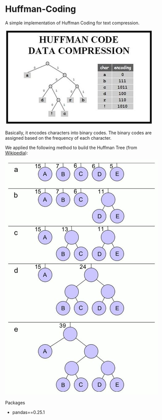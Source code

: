 # Huffman-Coding
A simple implementation of Huffman Coding for text compression. 

![alt text](https://raw.githubusercontent.com/mcsorkun/Huffman-Coding/master/images/huffman-coding.jpg)

Basically, it encodes characters into binary codes. The binary codes are assigned based on the frequency of each character.

We applied the following method to build the Huffman Tree (from [Wikipedia](https://en.wikipedia.org/wiki/Huffman_coding)):

![alt text](https://raw.githubusercontent.com/mcsorkun/Huffman-Coding/master/images/huffman-steps.jpg)


Packages
- pandas==0.25.1
